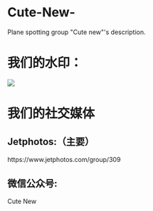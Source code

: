 # Cute-New-
Plane spotting group "Cute new"'s description.

<h1>我们的水印：</h1>
<image src="深色水印.png">
<h1>我们的社交媒体</h1>
    <h2>Jetphotos:（主要）</h2>
    https://www.jetphotos.com/group/309
    <h2>微信公众号:</h2>
    Cute New
